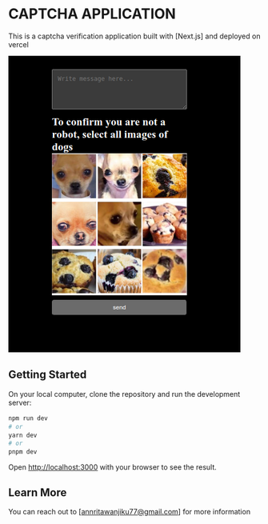 # CAPTCHA APPLICATION

This is a captcha verification application built with [Next.js]  and deployed on vercel

![image](/public/captcha-screenshot.png)


## Getting Started

On your local computer, clone the repository and run the development server:

```bash
npm run dev
# or
yarn dev
# or
pnpm dev
```

Open [http://localhost:3000](http://localhost:3000) with your browser to see the result.


## Learn More

You can reach out to [annritawanjiku77@gmail.com] for more information


